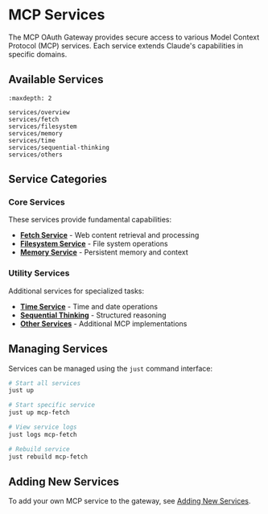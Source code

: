 # MCP Services

The MCP OAuth Gateway provides secure access to various Model Context Protocol (MCP) services. Each service extends Claude's capabilities in specific domains.

## Available Services

```{toctree}
:maxdepth: 2

services/overview
services/fetch
services/filesystem
services/memory
services/time
services/sequential-thinking
services/others
```

## Service Categories

### Core Services

These services provide fundamental capabilities:

- **[Fetch Service](services/fetch.md)** - Web content retrieval and processing
- **[Filesystem Service](services/filesystem.md)** - File system operations
- **[Memory Service](services/memory.md)** - Persistent memory and context

### Utility Services

Additional services for specialized tasks:

- **[Time Service](services/time.md)** - Time and date operations
- **[Sequential Thinking](services/sequential-thinking.md)** - Structured reasoning
- **[Other Services](services/others.md)** - Additional MCP implementations

## Managing Services

Services can be managed using the `just` command interface:

```bash
# Start all services
just up

# Start specific service
just up mcp-fetch

# View service logs
just logs mcp-fetch

# Rebuild service
just rebuild mcp-fetch
```

## Adding New Services

To add your own MCP service to the gateway, see [Adding New Services](development/adding-services.md).